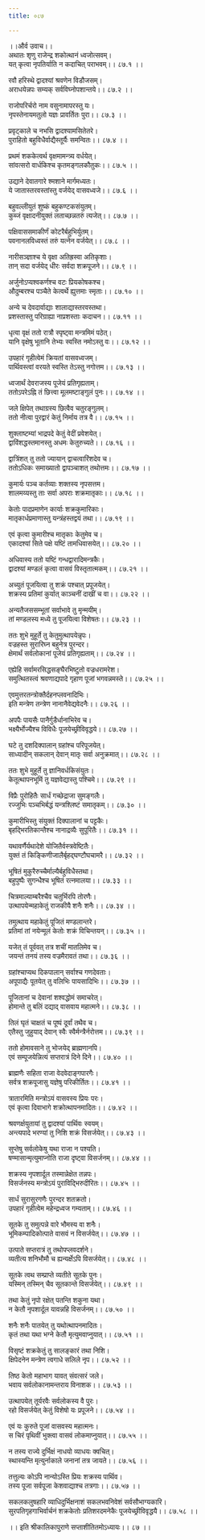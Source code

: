 ```yaml
---
title: ०८७

---
```

।।और्व उवाच।।  
अथातः शृणु राजेन्द्र शकोत्थानं ध्वजोत्सवम्।  
यत् कृत्वा नृपतिर्याति न कदाचित् पराभवम्।। ८७.१ ।।  
  
रवौ हरिस्थे द्वादश्यां श्रवणेन विडौजसम्।  
अराधयेन्नपः सम्यक् सर्वविघ्नोपशान्तये।। ८७.२ ।।  
  
राजोपरिर्चरो नाम वसुनामापरस्तु यः।  
नृपस्तेनायमतुलो यज्ञः प्रावर्तितः पुरा।। ८७.३ ।।  
  
प्रवृट्काले च नभसि द्वादश्यामसितेतरे।  
पुराहितो बहुविधैर्वाद्यैस्तूर्यैः समन्वितः।। ८७.४ ।।  
  
प्रथमं शककेत्वर्थ वृक्षमामन्त्र्य वर्धयेत्।  
सांवत्सरो वार्धकिश्च कृतमङ्गलकौतुकः।। ८७.५ ।।  
  
उद्याने देवातगारे श्मशाने मार्गमध्यतः।  
ये जातास्तरवस्तांस्तु वर्जयेद् वासवध्वजे।। ८७.६ ।।  
  
बहुवल्लीयुतं शुष्कं बहुकण्टकसंयुतम्।  
कुब्जं वृक्षादनीयुक्तं लताच्छन्नतरुं त्यजेत्।। ८७.७ ।।  
  
पक्षिवाससमाकीर्णं कोटरैर्बहुभिर्युतम्।  
पवनानलविध्वस्तं तरुं यत्नेन वर्जयेत्।। ८७.८ ।।  
  
नारीसञ्ज्ञाश्च ये वृक्षा अतिह्रस्वा अतिकृशाः।  
तान् सदा वर्जयेद् धीरः सर्वदा शक्रपूजने।। ८७.९ ।।  
  
अर्जुनोऽप्यश्वकर्णश्च वटः प्रियकोषकश्च।  
औदुम्बरश्च पञ्चैते केत्वर्थे ह्युत्तमाः स्मृताः।। ८७.१० ।।  
  
अन्ये च देवदार्वाद्याः शालाद्यास्तरवस्तथा।  
प्रशस्तास्तु परिग्राह्या नाप्रशस्ताः कदाचन।। ८७.११ ।।  
  
धृत्वा वृक्षं ततो रात्रौ स्पृष्ट्वा मन्त्रमिमं पठेत्।  
यानि वृक्षेषु भूतानि तेभ्यः स्वस्ति नमोऽस्तु वः।। ८७.१२ ।।  
  
उपहारं गृहीत्वेमं क्रियतां वासवध्वजम्।  
पार्थिवस्त्वां वरयते स्वस्ति तेऽस्तु नगोत्तम।। ८७.१३ ।।  
  
ध्वजार्थं देवराजस्य पूजेयं प्रतिगृह्यताम्।  
ततोऽपरेऽह्नि तं छित्त्वा मूलमष्टाङ्गुलं पुनः।। ८७.१४ ।।  
  
जले क्षिपेत् तथाग्रस्य छित्वैव चतुरङ्गुलम्।  
ततो नीत्वा पुरद्वारं केतुं निर्माय तत्र वै।। ८७.१५ ।।  
  
शुक्लाष्टम्यां भाद्रपदे केतुं वेदीं प्रवेशयेत्।  
द्वाविंशद्धस्तमानस्तु अधमः केतुरुच्यते।। ८७.१६ ।।  
  
द्वात्रिंशत् तु ततो ज्यायान् द्वाचत्वारिंशदेव च।  
ततोऽधिकः समाख्यातो द्वापञ्चाशत् तथोत्तमः।। ८७.१७ ।।  
  
कुमार्यः पञ्च कर्तव्याः शक्तस्य नृपसत्तम।  
शालमय्यस्तु ताः सर्वा अपराः शक्रमातृकाः।। ८७.१८ ।।  
  
केतोः पादप्रमाणेन कार्याः शक्रकुमारिकाः।  
मातृकार्धप्रमाणास्तु यन्त्रंहस्तद्वयं तथा।। ८७.१९ ।।  
  
एवं कृत्वा कुमारीश्च मातृकाः केतुमेव च।  
एकादश्यां सिते पक्षे यष्टिं तामधिवासयेत्।। ८७.२० ।।  
  
अधिवास्य ततो यष्टिं गन्धद्वारादिमन्त्रकैः।  
द्वादश्यां मण्डलं कृत्वा वासवं विस्तृतात्मकम्।। ८७.२१ ।।  
  
अच्युतं पूजयित्वा तु शक्रं पश्चात् प्रपूजयेत्।  
शक्रस्य प्रतिमां कुर्यात् काञ्चनीं दाखीं च वा।। ८७.२२ ।।  
  
अन्यतैजससम्भूतां सर्वाभावे तु मृन्मयीम्।  
तां मण्डलस्य मध्ये तु पूजयित्वा विशेषतः।। ८७.२३ ।।  
  
ततः शुभे मुहूर्ते तु केतुमुत्थापयेन्नृपः।  
वज्रहस्त सुरारिघ्न बहुनेत्र पुरन्दर।  
क्षेमार्थं सर्वलोकानां पूजेयं प्रतिगृह्यताम्।। ८७.२४ ।।  
  
एह्येहि सर्वामरसिद्धसङ्घैरभिष्टुतो वज्रधरामरेश।  
समुत्थितस्त्वं श्रवणाद्यपादे गृहाण पूजां भगवन्नमस्ते।। ८७.२५ ।।  
  
एवमुत्तरतन्त्रोक्तैर्दहनप्लवनादिभिः।  
इति मन्त्रेण तन्त्रेण नानानैवेद्यवेदनैः।। ८७.२६ ।।  
  
अपपैः पायसैः पानैर्गुडैर्धानाभिरेव च।  
भक्ष्यैर्भोज्यैश्च विविधैः पूजयेच्छ्रीविवृद्धये।। ८७.२७ ।।  
  
घटे तु दशदिक्पालान् ग्रहांश्च परिपूजयेत्।  
साध्यादीन् सकलान् देवान् मातृः सर्वा अनुक्रमात्।। ८७.२८ ।।  
  
ततः शुभे मुहूर्ते तु ज्ञानिवर्धकिसंयुतः।  
केतूत्थापनभूमिं तु यज्ञवेद्यास्तु पश्चिमे।। ८७.२९ ।।  
  
विप्रैः पुरोहितैः सार्धं गच्छेद्राजा सुमङ्गलैः।  
रज्जुभिः पञ्चभिर्बद्धं यन्त्रश्लिष्टं समातृकम्।। ८७.३० ।।  
  
कुमारीभिस्तु संयुक्तं दिक्पालानां च पट्टकैः।  
बृहद्भिरतिकान्तैश्च नानाद्रव्यैः सुपूरितैः।। ८७.३१ ।।  
  
यथावर्णैर्यथादेशे योजितैर्वस्त्रवेष्टितैः।  
युक्तं तं किङ्किणीजालैर्बृहद्घण्टौघचामरै।। ८७.३२ ।।  
  
भूषितं मुकुरैरुच्चैर्माल्यैर्बहुविधैस्तथा।  
बहुपुष्पैः सुगन्धैश्च भूषितं रत्नमालया।। ८७.३३ ।।  
  
चित्रमाल्याम्बरैश्चैव चतुर्भिरपि तोरणैः।  
उत्थापयेन्महाकेतुं राजकीयै शनैः शनैः।। ८७.३४ ।।  
  
तमुत्थाय महाकेतुं पूजितं मण्डलान्तरे।  
प्रतिमां तां नयेन्मूलं केतोः शक्रं विचिन्तयन्।। ८७.३५ ।।  
  
यजेत् तं पूर्ववत् तत्र शचीं मातलिमेव च।  
जयन्तं तनयं तस्य वज्रमैरावतं तथा।। ८७.३६ ।।  
  
ग्रहांश्चाप्यथ दिकपालान् सर्वाश्च गणदेवताः।  
अपूपाद्यैः पूतयेत् तु वलिभिः पायसादिभिः।। ८७.३७ ।।  
  
पूजितानां च देवानां शश्वद्धोमं समाचरेत्।  
होमान्ते तु बलिं दद्याद् वासवाय महात्मने।। ८७.३८ ।।  
  
तिलं घृतं चाक्षतं च पूष्पं दूर्वां तथैव च।  
एतैस्तु जुहुयाद् देवान् स्वैः स्वैर्मन्त्रैर्नरोत्तम।। ८७.३९ ।।  
  
ततो होमावसाने तु भोजयेद् ब्राह्मणानपि।  
एवं सम्पूजयेन्नित्यं सप्तरात्रं दिने दिने।। ८७.४० ।।  
  
ब्राह्मणैः सहिता राजा वेदवेदाङ्गपारगैः।  
सर्वत्र शक्रपूजासु यज्ञेषु परिकीर्तितः।। ८७.४१ ।।  
  
त्रातारमिति मन्त्रोऽयं वासवस्य प्रियः परः।  
एवं कृत्वा दिवाभागे शक्रोत्थापनमादितः।। ८७.४२ ।।  
  
श्रवणर्क्षयुतायां तु द्वादश्यां पार्थिवः स्वयम्।  
अन्त्यपादे भरण्यां तु निशि शक्रं विसर्जयेत्।। ८७.४३ ।।  
  
सुप्तेषु सर्वलोकेषु यथा राजा न पश्यति।  
षण्मासान्मृत्युमाप्नोति राजा दृष्ट्वा विसर्जनम्।। ८७.४४ ।।  
  
शक्रस्य नृपशार्दूल तस्मान्नेक्षेत तन्नपः।  
विसर्जनस्य मन्त्रोऽयं पुराविद्भिरुदीरितः।। ८७.४५ ।।  
  
सार्धं सुरासुरगणैः पुरन्दर शतक्रतो।  
उपहारं गृहीत्वेम महेन्द्रध्वज गम्यताम्।। ८७.४६ ।।  
  
सूतके तु समुत्पन्ने वारे भौमस्य वा शनैः।  
भूमिकम्पादिकोत्पाते वासवं न विसर्जयेत्।। ८७.४७ ।।  
  
उत्पाते सप्तरात्रं तु तथोपप्लवदर्शने।  
व्यतीत्य शनिभौमौ च ह्यन्यर्क्षेऽपि विसर्जयेत्।। ८७.४८ ।।  
  
सूतके त्वथ सम्प्राप्ते व्यतीते सूतके पुनः।  
यस्मिन् तस्मिन् चैव सूतकान्ते विसर्जयेत्।। ८७.४९ ।।  
  
तथा केतुं नृपो रक्षेत् पतन्ति शकुना यथा।  
न केतौ नृपशार्दूल यावन्नहि विसर्जनम्।। ८७.५० ।।  
  
शनैः शनैः पातयेत् तु यथोत्थापनमादितः।  
कृतं तथा यथा भग्ने केतौ मृत्युमवाप्नुयात्।। ८७.५१ ।।  
  
विसृष्टं शक्रकेतुं तु सालङ्कारं तथा निशि।  
क्षिपेदनेन मन्त्रेण त्वगाधे सलिले नृप।। ८७.५२ ।।  
  
तिष्ठ केतो महाभाग यावत् संवत्सरं जले।  
भवाय सर्वलोकानामन्तराय विनाशक।। ८७.५३ ।।  
  
उत्थापयेत् तूर्यरवैः सर्वलोकस्य वै पुरः।  
रहो विसर्जयेत् केतुं विशेषो यः प्रपूजने।। ८७.५४ ।।  
  
एवं यः कुरुते पूजां वासवस्य महात्मनः।  
स चिरं पृथिवीं भुक्त्वा वासवं लोकमाप्नुयात्।। ८७.५५ ।।  
  
न तस्य राज्ये दुर्भिक्षं नाधयो व्याधयः क्वचित्।  
स्थास्यन्ति मृत्युर्नाकाले जनानां तत्र जायते।। ८७.५६ ।।  
  
तत्तुल्यः कोऽपि नान्योऽस्ति प्रियः शक्रस्य पार्थिव।  
तस्य पूजा सर्वपूजा केशवाद्याश्च तत्रगाः।। ८७.५७ ।।  
  
सकलकलुषहारि व्याधिदुर्भिक्षनाशं सकलभवनिवेशं सर्वसौभाग्यकारि।  
सुरपतिगृहगाभिर्वार्चनं शक्रकेतोः प्रतिशरदमनेकैः पूजयेच्छ्रीविवृद्धयै।। ८७.५८ ।।  
  
।। इति श्रीकालिकापुराणे सप्ताशीतितमोऽध्यायः।। ८७ ।।